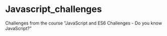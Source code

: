 # Javascript_challenges

Challenges from the course "JavaScript and ES6 Challenges - Do you know JavaScript?"
